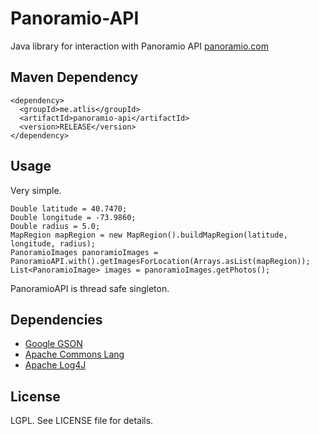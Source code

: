 # Panoramio-API
Java library for interaction with Panoramio API [panoramio.com](http://www.panoramio.com/api/data/api.html)

## Maven Dependency
```
<dependency>
  <groupId>me.atlis</groupId>
  <artifactId>panoramio-api</artifactId>
  <version>RELEASE</version>
</dependency>
```

## Usage

Very simple.

```
Double latitude = 40.7470;
Double longitude = -73.9860;
Double radius = 5.0;
MapRegion mapRegion = new MapRegion().buildMapRegion(latitude, longitude, radius);
PanoramioImages panoramioImages = PanoramioAPI.with().getImagesForLocation(Arrays.asList(mapRegion));
List<PanoramioImage> images = panoramioImages.getPhotos();
```

PanoramioAPI is thread safe singleton.

## Dependencies

* [Google GSON](https://github.com/google/gson)
* [Apache Commons Lang](http://commons.apache.org/proper/commons-lang/)
* [Apache Log4J](http://logging.apache.org/log4j/2.x/)

## License

LGPL. See LICENSE file for details.

